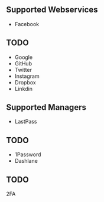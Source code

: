 
Supported Webservices
---------------------

- Facebook

TODO
----

- Google
- GitHub
- Twitter
- Instagram
- Dropbox
- Linkdin


Supported Managers
------------------

- LastPass

TODO
----
- 1Password
- Dashlane


TODO
----
2FA